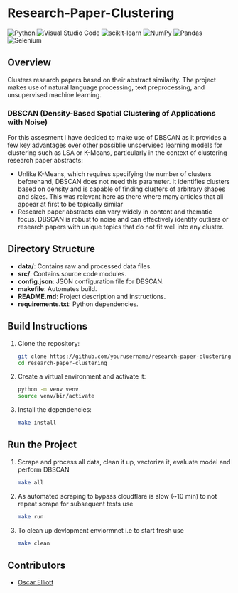 # Research-Paper-Clustering
![Python](https://img.shields.io/badge/python-3670A0?style=for-the-badge&logo=python&logoColor=ffdd54)
![Visual Studio Code](https://img.shields.io/badge/Visual%20Studio%20Code-0078d7.svg?style=for-the-badge&logo=visual-studio-code&logoColor=white)
![scikit-learn](https://img.shields.io/badge/scikit--learn-%23F7931E.svg?style=for-the-badge&logo=scikit-learn&logoColor=white)
![NumPy](https://img.shields.io/badge/numpy-%23013243.svg?style=for-the-badge&logo=numpy&logoColor=white)
![Pandas](https://img.shields.io/badge/pandas-%23150458.svg?style=for-the-badge&logo=pandas&logoColor=white)
![Selenium](https://img.shields.io/badge/-selenium-%43B02A?style=for-the-badge&logo=selenium&logoColor=white)

## Overview
Clusters research papers based on their abstract similarity. The project makes use of natural language processing, text preprocessing, and unsupervised machine learning.

### DBSCAN (Density-Based Spatial Clustering of Applications with Noise)
For this assesment I have decided to make use of DBSCAN as it provides a few key advantages over other possiblie unspervised learning models for clustering such as LSA or K-Means, particularly in the context of clustering research paper abstracts:
- Unlike K-Means, which requires specifying the number of clusters beforehand, DBSCAN does not need this parameter. It identifies clusters based on density and is capable of finding clusters of arbitrary shapes and sizes. This was relevant here as there where many articles that all appear at first to be topically similar
- Research paper abstracts can vary widely in content and thematic focus. DBSCAN is robust to noise and can effectively identify outliers or research papers with unique topics that do not fit well into any cluster.

## Directory Structure

- **data/**: Contains raw and processed data files.
- **src/**: Contains source code modules.
- **config.json**: JSON configuration file for DBSCAN.
- **makefile**: Automates build.
- **README.md**: Project description and instructions.
- **requirements.txt**: Python dependencies.


## Build Instructions

1. Clone the repository:
   ```bash
   git clone https://github.com/yourusername/research-paper-clustering.git
   cd research-paper-clustering
   
2. Create a virtual environment and activate it:
    ```bash
    python -m venv venv
    source venv/bin/activate

3. Install the dependencies:

    ```bash
    make install

## Run the Project

1. Scrape and process all data, clean it up, vectorize it, evaluate model and perform DBSCAN

    ```bash
    make all
    
2. As automated scraping to bypass cloudflare is slow (~10 min) to not repeat scrape for subsequent tests use

    ```bash
    make run

3. To clean up devlopment enviormnet i.e to start fresh use
    ```bash
    make clean

## Contributors
- [Oscar Elliott](https://github.com/OscarElliott)
